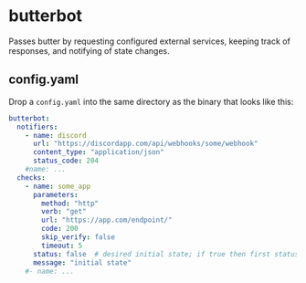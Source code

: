 # butterbot

Passes butter by requesting configured external services, keeping track of responses, 
and notifying of state changes.

## config.yaml

Drop a `config.yaml` into the same directory as the binary that looks like this:

```yaml
butterbot:
  notifiers:
    - name: discord
      url: "https://discordapp.com/api/webhooks/some/webhook"
      content_type: "application/json"
      status_code: 204
    #name: ...
  checks:
    - name: some_app
      parameters:
        method: "http"
        verb: "get"
        url: "https://app.com/endpoint/"
        code: 200
        skip_verify: false
        timeout: 5
      status: false  # desired initial state; if true then first status notification is up 
      message: "initial state"
    #- name: ...

```
